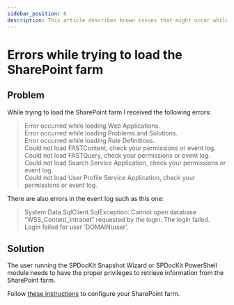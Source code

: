 ```yaml
---
sidebar_position: 6
description: This article describes known issues that might occur while loading SharePoint farm.
---
```


# Errors while trying to load the SharePoint farm

## Problem

While trying to load the SharePoint farm I received the following errors:

> Error occurred while loading Web Applications.  
> Error occurred while loading Problems and Solutions.  
> Error occurred while loading Rule Definitions.  
> Could not load FASTContent, check your permissions or event log.  
> Could not load FASTQuery, check your permissions or event log.  
> Could not load Search Service Application, check your permissions or event log.  
> Could not load User Profile Service Application, check your permissions or event log.

There are also errors in the event log such as this one:

> System.Data.SqlClient.SqlException: Cannot open database ”WSS\_Content\_Intranet” requested by the login. The login failed.  
> Login failed for user ‘DOMAIN\user’.

## Solution

The user running the SPDocKit Snapshot Wizard or SPDocKit PowerShell module needs to have the proper privileges to retrieve information from the SharePoint farm.

Follow [these instructions](../../requirements/user-permission-requirements.md) to configure your SharePoint farm.


